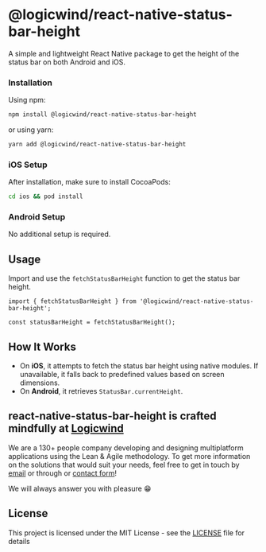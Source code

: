 # @logicwind/react-native-status-bar-height

A simple and lightweight React Native package to get the height of the status bar on both Android and iOS.

### Installation

Using npm:

```sh md title="Terminal"
npm install @logicwind/react-native-status-bar-height
```

or using yarn:

```sh md title="Terminal"
yarn add @logicwind/react-native-status-bar-height
```

### iOS Setup

After installation, make sure to install CocoaPods:

```sh md title="Terminal"
cd ios && pod install
```

### Android Setup

No additional setup is required.

## Usage

Import and use the `fetchStatusBarHeight` function to get the status bar height.

```tsx md title="App.tsx"
import { fetchStatusBarHeight } from '@logicwind/react-native-status-bar-height';

const statusBarHeight = fetchStatusBarHeight();
```

## How It Works

- On **iOS**, it attempts to fetch the status bar height using native modules. If unavailable, it falls back to predefined values based on screen dimensions.
- On **Android**, it retrieves `StatusBar.currentHeight`.

## react-native-status-bar-height is crafted mindfully at [Logicwind](https://www.logicwind.com?utm_source=github&utm_medium=github.com-logicwind&utm_campaign=react-native-status-bar-height)

We are a 130+ people company developing and designing multiplatform applications using the Lean & Agile methodology. To get more information on the solutions that would suit your needs, feel free to get in touch by [email](mailto:sales@logicwind.com) or through or [contact form](https://www.logicwind.com/book-call?utm_source=github&utm_medium=github.com-logicwind&utm_campaign=react-native-status-bar-height)!

We will always answer you with pleasure 😁

## License

This project is licensed under the MIT License - see the [LICENSE](LICENSE) file for details
